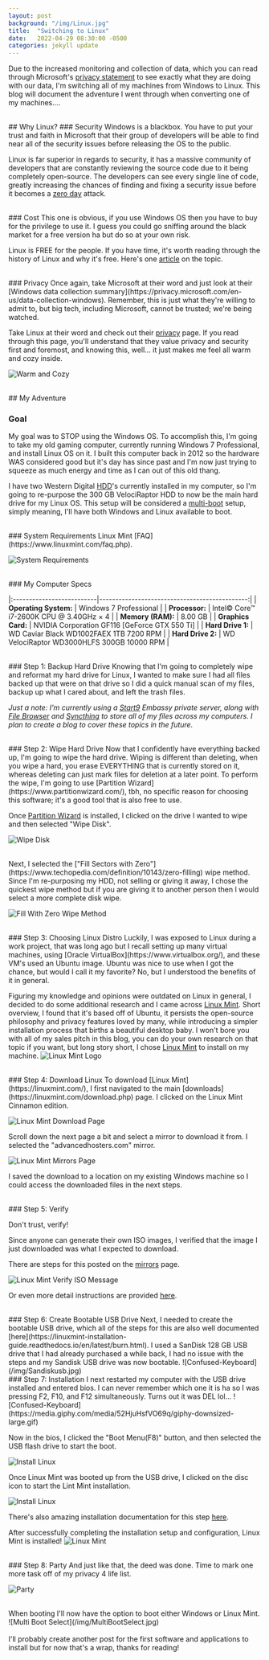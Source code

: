 ```yaml
---
layout: post
background: "/img/Linux.jpg"
title:  "Switching to Linux"
date:   2022-04-29 08:30:00 -0500
categories: jekyll update
---
```

Due to the increased monitoring and collection of data, which you can read through Microsoft's [privacy statement](https://privacy.microsoft.com/en-us/privacystatement) to see exactly what they are doing with our data, I'm switching all of my machines from Windows to Linux. This blog will document the adventure I went through when converting one of my machines....

<br/>
## Why Linux?
### Security
Windows is a blackbox. You have to put your trust and faith in Microsoft that their group of developers will be able to find near all of the security issues before releasing the OS to the public.

Linux is far superior in regards to security, it has a massive community of developers that are constantly reviewing the source code due to it being completely open-source. The developers can see every single line of code, greatly increasing the chances of finding and fixing a security issue before it becomes a [zero day](https://en.wikipedia.org/wiki/Zero-day_(computing)) attack.

<br/>
### Cost
This one is obvious, if you use Windows OS then you have to buy for the privilege to use it. I guess you could go sniffing around the black market for a free version ha but do so at your own risk.

Linux is FREE for the people. If you have time, it's worth reading through the history of Linux and why it's free. Here's one [article](https://www.informit.com/articles/article.aspx?p=2118681&seqNum=2) on the topic.

<br/>
### Privacy
Once again, take Microsoft at their word and just look at their [Windows data collection summary](https://privacy.microsoft.com/en-us/data-collection-windows). Remember, this is just what they're willing to admit to, but big tech, including Microsoft, cannot be trusted; we're being watched.

Take Linux at their word and check out their [privacy](https://linuxmint.com/privacy.php) page. If you read through this page, you'll understand that they value privacy and security first and foremost, and knowing this, well... it just makes me feel all warm and cozy inside.

![Warm and Cozy](https://media.giphy.com/media/YnNKrPub6aYbc8u53S/giphy.gif)

<br/>
## My Adventure

### Goal
My goal was to STOP using the Windows OS. To accomplish this, I'm going to take my old gaming computer, currently running Windows 7 Professional, and install Linux OS on it. I built this computer back in 2012 so the hardware WAS considered good but it's day has since past and I'm now just trying to squeeze as much energy and time as I can out of this old thang.

I have two Western Digital [HDD](https://en.wikipedia.org/wiki/Hard_disk_drive)'s currently installed in my computer, so I'm going to re-purpose the 300 GB VelociRaptor HDD to now be the main hard drive for my Linux OS. This setup will be considered a [multi-boot](https://en.wikipedia.org/wiki/Multi-booting) setup, simply meaning, I'll have both Windows and Linux available to boot.

<br/>
### System Requirements
Linux Mint [FAQ](https://www.linuxmint.com/faq.php).

![System Requirements](/img/LinuxMintSystemRequirements.jpg)

<br/>
### My Computer Specs

|:--------------------------|----------------------------------------------:|
| **Operating System:**    | Windows 7 Professional                        |
| **Processor:**           | Intel© Core™ i7-2600K CPU @ 3.40GHz × 4       |
| **Memory (RAM):**        | 8.00 GB                                       |
| **Graphics Card:**       | NVIDIA Corporation GF116 [GeForce GTX 550 Ti] |
| **Hard Drive 1:**        | WD Caviar Black WD1002FAEX 1TB 7200 RPM       |
| **Hard Drive 2:**        | WD VelociRaptor WD3000HLFS 300GB 10000 RPM    |

<br/>
### Step 1: Backup Hard Drive
Knowing that I'm going to completely wipe and reformat my hard drive for Linux, I wanted to make sure I had all files backed up that were on that drive so I did a quick manual scan of my files, backup up what I cared about, and left the trash files.

*Just a note: I'm currently using a [Start9](https://start9.com) Embassy private server, along with [File Browser](https://filebrowser.org/) and [Syncthing](https://syncthing.net/) to store all of my files across my computers. I plan to create a blog to cover these topics in the future.*

<br/>
### Step 2: Wipe Hard Drive
Now that I confidently have everything backed up, I'm going to wipe the hard drive. Wiping is different than deleting, when you wipe a hard, you erase EVERYTHING that is currently stored on it, whereas deleting can just mark files for deletion at a later point. To perform the wipe, I'm going to use [Partition Wizard](https://www.partitionwizard.com/), tbh, no specific reason for choosing this software; it's a good tool that is also free to use.

Once [Partition Wizard](https://www.partitionwizard.com/) is installed, I clicked on the drive I wanted to wipe and then selected "Wipe Disk".

![Wipe Disk](/img/WipeDisk.jpg)

<br/>
Next, I selected the ["Fill Sectors with Zero"](https://www.techopedia.com/definition/10143/zero-filling) wipe method. Since I'm re-purposing my HDD, not selling or giving it away, I chose the quickest wipe method but if you are giving it to another person then I would select a more complete disk wipe.

![Fill With Zero Wipe Method](/img/FillWithZeroWipeMethod.jpg)

<br/>
### Step 3: Choosing Linux Distro
Luckily, I was exposed to Linux during a work project, that was long ago but I recall setting up many virtual machines, using [Oracle VirtualBox](https://www.virtualbox.org/), and these VM's used an Ubuntu image. Ubuntu was nice to use when I got the chance, but would I call it my favorite? No, but I understood the benefits of it in general.

Figuring my knowledge and opinions were outdated on Linux in general, I decided to do some additional research and I came across [Linux Mint](https://linuxmint.com/). Short overview, I found that it's based off of Ubuntu, it persists the open-source philosophy and privacy features loved by many, while introducing a simpler installation process that births a beautiful desktop baby. I won't bore you with all of my sales pitch in this blog, you can do your own research on that topic if you want, but long story short, I chose [Linux Mint](https://linuxmint.com/) to install on my machine.
![Linux Mint Logo](/img/LinuxMintLogo.jpg)

<br/>
### Step 4: Download Linux
To download [Linux Mint](https://linuxmint.com/), I first navigated to the main [downloads](https://linuxmint.com/download.php) page. I clicked on the Linux Mint Cinnamon edition.

![Linux Mint Download Page](/img/linuxmintdownloadspage.jpg)

Scroll down the next page a bit and select a mirror to download it from. I selected the "advancedhosters.com" mirror.

![Linux Mint Mirrors Page](/img/linuxmintmirrors.jpg)

I saved the download to a location on my existing Windows machine so I could access the downloaded files in the next steps.

<br/>
### Step 5: Verify

Don't trust, verify!

Since anyone can generate their own ISO images, I verified that the image I just downloaded was what I expected to download.

There are steps for this posted on the [mirrors](https://linuxmint.com/edition.php?id=292) page.

![Linux Mint Verify ISO Message](/img/verifyfilesmessage.jpg)

Or even more detail instructions are provided [here](https://linuxmint-installation-guide.readthedocs.io/en/latest/verify.html).

<br/>
### Step 6: Create Bootable USB Drive
Next, I needed to create the bootable USB drive, which all of the steps for this are also well documented [here](https://linuxmint-installation-guide.readthedocs.io/en/latest/burn.html). I used a SanDisk 128 GB USB drive that I had already purchased a while back, I had no issue with the steps and my Sandisk USB drive was now bootable.
![Confused-Keyboard](/img/Sandiskusb.jpg)

<br/>
### Step 7: Installation
I next restarted my computer with the USB drive installed and entered bios. I can never remember which one it is ha so I was pressing F2, F10, and F12 simultaneously. Turns out it was DEL lol...
![Confused-Keyboard](https://media.giphy.com/media/52HjuHsfVO69q/giphy-downsized-large.gif)

Now in the bios, I clicked the "Boot Menu(F8)" button, and then selected the USB flash drive to start the boot.

![Install Linux](/img/asus-uefi-bios-utility-ez-mode.jpg)

Once Linux Mint was booted up from the USB drive, I clicked on the disc icon to start the Lint Mint installation.

![Install Linux](/img/InstallLinuxMintIcon.jpg)

There's also amazing installation documentation for this step [here](https://linuxmint-installation-guide.readthedocs.io/en/latest/install.html).

After successfully completing the installation setup and configuration, Linux Mint is installed!
![Linux Mint](/img/linuxmintdesktop.jpg)

<br/>
### Step 8: Party
And just like that, the deed was done. Time to mark one more task off of my privacy 4 life list.

![Party](https://media.giphy.com/media/S4AnOkBwfcb4GyDzK7/giphy.gif)

<br/>
When booting I'll now have the option to boot either Windows or Linux Mint.
![Multi Boot Select](/img/MultiBootSelect.jpg)

<br/>
<br/>
I'll probably create another post for the first software and applications to install but for now that's a wrap, thanks for reading!
